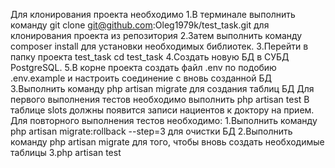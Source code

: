 Для клонирования проекта необходимо
1.В терминале выполнить команду git clone git@github.com:Oleg1979k/test_task.git
  для клонирования проекта из репозитория
2.Затем выполнить команду composer install для установки необходимых библиотек.
3.Перейти в папку проекта test_task cd test_task
4.Создать новую БД в СУБД PostgreSQL.
5.В корне проекта создать файл .env по подобию .env.example и настроить
  соединение с вновь созданной БД
3.Выполнить команду php artisan migrate для создания таблиц БД
Для первого выполнения тестов необходимо выполнить 
php artisan test
В таблице slots должны появится записи нациентов к доктору на прием.
Для повторного выполнения тестов необходимо:
1.Выполнить команду php artisan migrate:rollback --step=3 для очистки БД
2.Выполнить команду php artisan migrate для того, чтобы вновь создать необходимые таблицы
3.php artisan test

